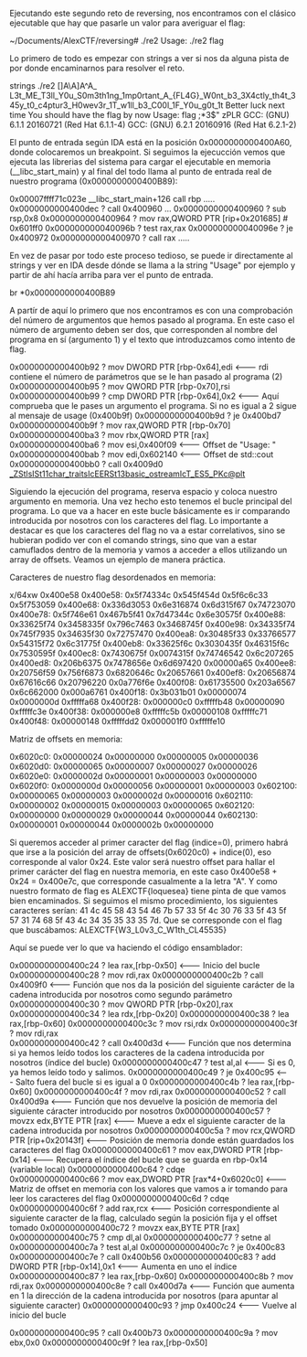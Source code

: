 Ejecutando este segundo reto de reversing, nos encontramos con el clásico ejecutable que hay que pasarle un valor para averiguar el flag:


~/Documents/AlexCTF/reversing# ./re2 
Usage: ./re2 flag

Lo primero de todo es empezar con strings a ver si nos da alguna pista de por donde encaminarnos para resolver el reto.


strings ./re2 
[]A\A]A^A_
L3t_ME_T3ll_Y0u_S0m3th1ng_1mp0rtant_A_{FL4G}_W0nt_b3_3X4ctly_th4t_345y_t0_c4ptur3_H0wev3r_1T_w1ll_b3_C00l_1F_Y0u_g0t_1t
Better luck next time
You should have the flag by now
Usage: 
 flag
;*3$"
zPLR
GCC: (GNU) 6.1.1 20160721 (Red Hat 6.1.1-4)
GCC: (GNU) 6.2.1 20160916 (Red Hat 6.2.1-2)



El punto de entrada según IDA está en la posición 0x0000000000400A60, donde colocaremos un breakpoint. Si seguimos la ejecucción vemos que ejecuta las librerias del sistema para cargar el ejecutable en memoria (__libc_start_main) y al final del todo llama al punto de entrada real de nuestro programa (0x0000000000400B89):

0x00007ffff71c023e __libc_start_main+126 call   rbp
.....
0x0000000000400dec ? call   0x400960
...
0x0000000000400960 ? sub    rsp,0x8
0x0000000000400964 ? mov    rax,QWORD PTR [rip+0x201685]        # 0x601ff0
0x000000000040096b ? test   rax,rax
0x000000000040096e ? je     0x400972
0x0000000000400970 ? call   rax
.....

En vez de pasar por todo este proceso tedioso, se puede ir directamente al strings y ver en IDA desde dónde se llama a la string "Usage" por ejemplo y partir de ahí hacía arriba para ver el punto de entrada.

br *0x0000000000400B89

A partír de aquí lo primero que nos encontramos es con una comprobación del número de argumentos que hemos pasado al programa. En este caso el número de argumento deben ser dos, que corresponden al nombre del programa en sí (argumento 1) y el texto que introduzcamos como intento de flag.


0x0000000000400b92 ? mov    DWORD PTR [rbp-0x64],edi   	<--- rdi contiene el número de parámetros que se le han pasado al programa (2)
0x0000000000400b95 ? mov    QWORD PTR [rbp-0x70],rsi
0x0000000000400b99 ? cmp    DWORD PTR [rbp-0x64],0x2 	<--- Aquí comprueba que le pases un argumento el programa. Si no es igual a 2 sigue al mensaje de usage (0x400b9f)
0x0000000000400b9d ? je     0x400bd7
0x0000000000400b9f ? mov    rax,QWORD PTR [rbp-0x70]
0x0000000000400ba3 ? mov    rbx,QWORD PTR [rax]
0x0000000000400ba6 ? mov    esi,0x400f09				<--- Offset de  "Usage: "
0x0000000000400bab ? mov    edi,0x602140				<--- Offset de std::cout
0x0000000000400bb0 ? call   0x4009d0 <_ZStlsISt11char_traitsIcEERSt13basic_ostreamIcT_ES5_PKc@plt>

Siguiendo la ejecución del programa, reserva espacio y coloca nuestro argumento en memoria. Una vez hecho esto tenemos el bucle principal del programa. Lo que va a hacer en este bucle básicamente es ir comparando introducida por nosotros con los caracteres del flag. Lo importante a destacar es que los caracteres del flag no va a estar correlativos, sino se hubieran podido ver con el comando strings, sino que van a estar camuflados dentro de la memoria y vamos a acceder a ellos utilizando un array de offsets. Veamos un ejemplo de manera práctica.

Caracteres de nuestro flag desordenados en memoria:

x/64xw 0x400e58
0x400e58:	0x5f74334c	0x545f454d	0x5f6c6c33	0x5f753059
0x400e68:	0x336d3053	0x6e316874	0x6d315f67	0x74723070
0x400e78:	0x5f746e61	0x467b5f41	0x7d47344c	0x6e30575f
0x400e88:	0x33625f74	0x3458335f	0x796c7463	0x3468745f
0x400e98:	0x34335f74	0x745f7935	0x34635f30	0x72757470
0x400ea8:	0x30485f33	0x33766577	0x54315f72	0x6c31775f
0x400eb8:	0x33625f6c	0x3030435f	0x46315f6c	0x7530595f
0x400ec8:	0x7430675f	0x0074315f	0x74746542	0x6c207265
0x400ed8:	0x206b6375	0x7478656e	0x6d697420	0x00000a65
0x400ee8:	0x20756f59	0x756f6873	0x6820646c	0x20657661
0x400ef8:	0x20656874	0x67616c66	0x20796220	0x0a776f6e
0x400f08:	0x61735500	0x203a6567	0x6c662000	0x000a6761
0x400f18:	0x3b031b01	0x00000074	0x0000000d	0xfffffa68
0x400f28:	0x000000c0	0xfffffb48	0x00000090	0xfffffc3e
0x400f38:	0x000000e8	0xfffffc5b	0x00000108	0xfffffc71
0x400f48:	0x00000148	0xfffffdd2	0x000001f0	0xfffffe10

Matriz de offsets en memoria:

0x6020c0:	0x00000024	0x00000000	0x00000005	0x00000036
0x6020d0:	0x00000065	0x00000007	0x00000027	0x00000026
0x6020e0:	0x0000002d	0x00000001	0x00000003	0x00000000
0x6020f0:	0x0000000d	0x00000056	0x00000001	0x00000003
0x602100:	0x00000065	0x00000003	0x0000002d	0x00000016
0x602110:	0x00000002	0x00000015	0x00000003	0x00000065
0x602120:	0x00000000	0x00000029	0x00000044	0x00000044
0x602130:	0x00000001	0x00000044	0x0000002b	0x00000000


Si queremos acceder al primer caracter del flag (indice=0), primero habrá que irse a la posición del array de offsets(0x6020c0) + indice(0), eso corresponde al valor 0x24. Este valor será nuestro offset para hallar el primer carácter del flag en nuestra memoria, en este caso 0x400e58 + 0x24 = 0x400e7c, que corresponde casualmente a la letra "A". Y como nuestro formato de flag es ALEXCTF{loquesea} tiene pinta de que vamos bien encaminados. Si seguimos el mismo procedimiento, los siguientes caracteres serían: 41 4c 45 58 43 54 46 7b 57 33 5f 4c 30 76 33 5f 43 5f 57 31 74 68 5f 43 4c 34 35 35 33 35 7d. Que se corresponde con el flag que buscábamos: ALEXCTF{W3_L0v3_C_W1th_CL45535}

Aquí se puede ver lo que va haciendo el código ensamblador:


0x0000000000400c24 ? lea    rax,[rbp-0x50] 		<--- Inicio del bucle
0x0000000000400c28 ? mov    rdi,rax
0x0000000000400c2b ? call   0x4009f0 			<--- Función que nos da la posición del siguiente carácter de la cadena introducida por nosotros como segundo parámetro
0x0000000000400c30 ? mov    QWORD PTR [rbp-0x20],rax
0x0000000000400c34 ? lea    rdx,[rbp-0x20]
0x0000000000400c38 ? lea    rax,[rbp-0x60]
0x0000000000400c3c ? mov    rsi,rdx
0x0000000000400c3f ? mov    rdi,rax				
0x0000000000400c42 ? call   0x400d3d			<--- Función que nos determina si ya hemos leído todos los caracteres de la cadena introducida por nosotros (índice del bucle)
0x0000000000400c47 ? test   al,al				<--- Si es 0, ya hemos leído todo y salimos.
0x0000000000400c49 ? je     0x400c95			<--- Salto fuera del bucle si es igual a 0
0x0000000000400c4b ? lea    rax,[rbp-0x60]
0x0000000000400c4f ? mov    rdi,rax
0x0000000000400c52 ? call   0x400d9a			<--- Función que nos devuelve la posición de memoria del siguiente cáracter introducido por nosotros
0x0000000000400c57 ? movzx  edx,BYTE PTR [rax]	<--- Mueve a edx el siguiente caracter de la cadena introducida por nosotros
0x0000000000400c5a ? mov    rcx,QWORD PTR [rip+0x20143f]        <--- Posición de memoria donde están guardados los caracteres del flag
0x0000000000400c61 ? mov    eax,DWORD PTR [rbp-0x14]	<--- Recupera el índice del bucle que se guarda en rbp-0x14 (variable local)
0x0000000000400c64 ? cdqe   
0x0000000000400c66 ? mov    eax,DWORD PTR [rax*4+0x6020c0]	<--- Matriz de offset en memoria con los valores que vamos a ir tomando para leer los caracteres del flag
0x0000000000400c6d ? cdqe   
0x0000000000400c6f ? add    rax,rcx				<--- Posición correspondiente al siguiente caracter de la flag, calculado según la posición fija y el offset tomado
0x0000000000400c72 ? movzx  eax,BYTE PTR [rax]
0x0000000000400c75 ? cmp    dl,al
0x0000000000400c77 ? setne  al
0x0000000000400c7a ? test   al,al
0x0000000000400c7c ? je     0x400c83
0x0000000000400c7e ? call   0x400b56
0x0000000000400c83 ? add    DWORD PTR [rbp-0x14],0x1	<--- Aumenta en uno el índice
0x0000000000400c87 ? lea    rax,[rbp-0x60]
0x0000000000400c8b ? mov    rdi,rax
0x0000000000400c8e ? call   0x400d7a			<--- Función que aumenta en 1 la dirección de la cadena introducida por nosotros (para apuntar al siguiente caracter)
0x0000000000400c93 ? jmp    0x400c24 			<--- Vuelve al inicio del bucle

0x0000000000400c95 ? call   0x400b73
0x0000000000400c9a ? mov    ebx,0x0
0x0000000000400c9f ? lea    rax,[rbp-0x50]









